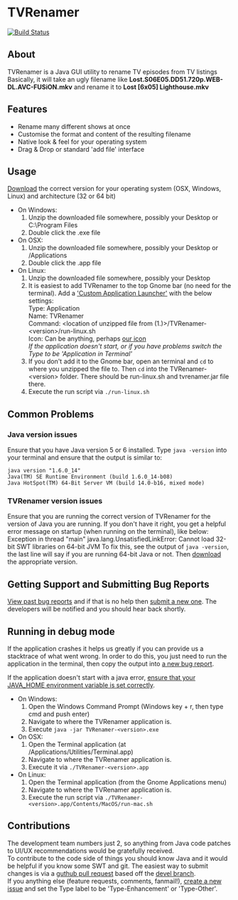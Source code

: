 # TVRenamer
[![Build Status](https://travis-ci.org/tvrenamer/tvrenamer.png)](https://travis-ci.org/tvrenamer/tvrenamer)

## About
TVRenamer is a Java GUI utility to rename TV episodes from TV listings  
Basically, it will take an ugly filename like **Lost.S06E05.DD51.720p.WEB-DL.AVC-FUSiON.mkv** and rename it to **Lost [6x05] Lighthouse.mkv**

## Features
 * Rename many different shows at once
 * Customise the format and content of the resulting filename
 * Native look & feel for your operating system
 * Drag & Drop or standard 'add file' interface

## Usage
[Download](http://code.google.com/p/tv-renamer/downloads/list) the correct version for your operating system (OSX, Windows, Linux) and architecture (32 or 64 bit)

  * On Windows:
    1. Unzip the downloaded file somewhere, possibly your Desktop or C:\Program Files
    1. Double click the .exe file
  * On OSX:
    1. Unzip the downloaded file somewhere, possibly your Desktop or /Applications
    1. Double click the .app file
  * On Linux:
    1. Unzip the downloaded file somewhere, possibly your Desktop
    1. It is easiest to add TVRenamer to the top Gnome bar (no need for the terminal).  Add a ['Custom Application Launcher'](http://library.gnome.org/users/user-guide/2.32/gospanel-34.html.en) with the below settings:  
    Type: Application  
    Name: TVRenamer  
    Command: <location of unzipped file from (1.)>/TVRenamer-&lt;version&gt;/run-linux.sh  
    Icon: Can be anything, perhaps [our icon](http://github.com/tvrenamer/tvrenamer/raw/master/res/icons/tvrenamer.png)  
    *If the application doesn't start, or if you have problems switch the Type to be 'Application in Terminal'*
    1. If you don't add it to the Gnome bar, open an terminal and `cd` to where you unzipped the file to.  Then `cd` into the TVRenamer-&lt;version&gt; folder.  There should be run-linux.sh and tvrenamer.jar file there.
    1. Execute the run script via `./run-linux.sh`
    
## Common Problems
### Java version issues
Ensure that you have Java version 5 or 6 installed.  Type `java -version` into your terminal and ensure that the output is similar to:

    java version "1.6.0_14"
    Java(TM) SE Runtime Environment (build 1.6.0_14-b08)
    Java HotSpot(TM) 64-Bit Server VM (build 14.0-b16, mixed mode)

### TVRenamer version issues
 Ensure that you are running the correct version of TVRenamer for the version of Java you are running.  If you don't have it right, you get a helpful error message on startup (when running on the terminal), like below:  
        Exception in thread "main" java.lang.UnsatisfiedLinkError: Cannot load 32-bit SWT libraries on 64-bit JVM
To fix this, see the output of `java -version`, the last line will say if you are running 64-bit Java or not.  Then [download](http://code.google.com/p/tv-renamer/downloads/list) the appropriate version.

## Getting Support and Submitting Bug Reports
[View past bug reports](http://code.google.com/p/tv-renamer/issues/list?can=1&q=&colspec=ID+Type+Status+Priority+Milestone+Owner+Summary&cells=tiles) and if that is no help then [submit a new one](http://code.google.com/p/tv-renamer/issues/entry).  The developers will be notified and you should hear back shortly.

## Running in debug mode
If the application crashes it helps us greatly if you can provide us a stacktrace of what went wrong.  In order to do this, you just need to run the application in the terminal, then copy the output into [a new bug report](http://code.google.com/p/tv-renamer/issues/entry).

If the application doesn't start with a java error, [ensure that your JAVA_HOME environment variable is set correctly](http://www.oracle.com/technology/sample_code/tech/java/sqlj_jdbc/files/9i_jdbc/EnvSetup.html).

  * On Windows:
    1. Open the Windows Command Prompt (Windows key + r, then type cmd and push enter)
    1. Navigate to where the TVRenamer application is.
    1. Execute `java -jar TVRenamer-<version>.exe`
  * On OSX:
    1. Open the Terminal application (at /Applications/Utilities/Terminal.app)
    1. Navigate to where the TVRenamer application is.
    1. Execute it via `./TVRenamer-<version>.app`
  * On Linux:
    1. Open the Terminal application (from the Gnome Applications menu)
    1. Navigate to where the TVRenamer application is.
    1. Execute the run script via `./TVRenamer-<version>.app/Contents/MacOS/run-mac.sh`

## Contributions
The development team numbers just 2, so anything from Java code patches to UI/UX recommendations would be gratefully received.  
To contribute to the code side of things you should know Java and it would be helpful if you know some SWT and git.  The easiest way to submit changes is via a [guthub pull request](http://help.github.com/forking/) based off the [devel branch](http://github.com/tvrenamer/tvrenamer/tree/devel).  
If you anything else (feature requests, comments, fanmail!), [create a new issue](http://code.google.com/p/tv-renamer/issues/entry) and set the Type label to be 'Type-Enhancement' or 'Type-Other'.